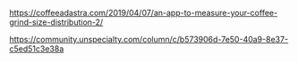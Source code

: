 

https://coffeeadastra.com/2019/04/07/an-app-to-measure-your-coffee-grind-size-distribution-2/


https://community.unspecialty.com/column/c/b573906d-7e50-40a9-8e37-c5ed51c3e38a
